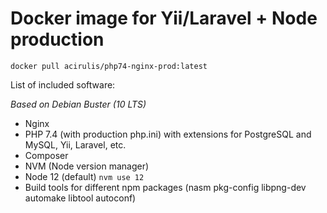 # Docker image for Yii/Laravel + Node production

```
docker pull acirulis/php74-nginx-prod:latest
```

List of included software:

*Based on Debian Buster (10 LTS)*


- Nginx
- PHP 7.4 (with production php.ini) with extensions for PostgreSQL and MySQL, Yii, Laravel, etc.
- Composer
- NVM (Node version manager) 
- Node 12 (default) ```nvm use 12```
- Build tools for different npm packages (nasm pkg-config libpng-dev automake libtool autoconf)


